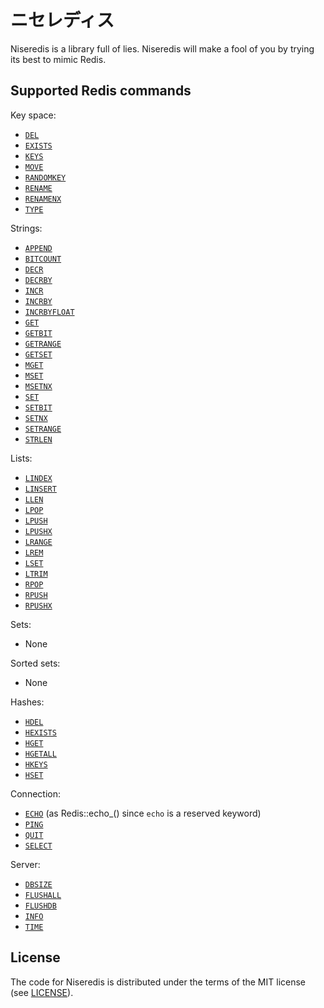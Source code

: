 # ニセレディス #

Niseredis is a library full of lies.
Niseredis will make a fool of you by trying its best to mimic Redis.


## Supported Redis commands ##

Key space:

  - [`DEL`](http://redis.io/commands/del)
  - [`EXISTS`](http://redis.io/commands/exists)
  - [`KEYS`](http://redis.io/commands/keys)
  - [`MOVE`](http://redis.io/commands/move)
  - [`RANDOMKEY`](http://redis.io/commands/random)
  - [`RENAME`](http://redis.io/commands/rename)
  - [`RENAMENX`](http://redis.io/commands/renamenx)
  - [`TYPE`](http://redis.io/commands/type)

Strings:

  - [`APPEND`](http://redis.io/commands/append)
  - [`BITCOUNT`](http://redis.io/commands/bitcount)
  - [`DECR`](http://redis.io/commands/decr)
  - [`DECRBY`](http://redis.io/commands/decrby)
  - [`INCR`](http://redis.io/commands/incr)
  - [`INCRBY`](http://redis.io/commands/incrby)
  - [`INCRBYFLOAT`](http://redis.io/commands/incrbyfloat)
  - [`GET`](http://redis.io/commands/get)
  - [`GETBIT`](http://redis.io/commands/getbit)
  - [`GETRANGE`](http://redis.io/commands/getrange)
  - [`GETSET`](http://redis.io/commands/getset)
  - [`MGET`](http://redis.io/commands/mget)
  - [`MSET`](http://redis.io/commands/mset)
  - [`MSETNX`](http://redis.io/commands/msetnx)
  - [`SET`](http://redis.io/commands/set)
  - [`SETBIT`](http://redis.io/commands/setbit)
  - [`SETNX`](http://redis.io/commands/setnx)
  - [`SETRANGE`](http://redis.io/commands/setrange)
  - [`STRLEN`](http://redis.io/commands/strlen)

Lists:

  - [`LINDEX`](http://redis.io/commands/lindex)
  - [`LINSERT`](http://redis.io/commands/linsert)
  - [`LLEN`](http://redis.io/commands/llen)
  - [`LPOP`](http://redis.io/commands/lpop)
  - [`LPUSH`](http://redis.io/commands/lpush)
  - [`LPUSHX`](http://redis.io/commands/lpushx)
  - [`LRANGE`](http://redis.io/commands/lrange)
  - [`LREM`](http://redis.io/commands/lrem)
  - [`LSET`](http://redis.io/commands/lset)
  - [`LTRIM`](http://redis.io/commands/ltrim)
  - [`RPOP`](http://redis.io/commands/rpop)
  - [`RPUSH`](http://redis.io/commands/rpush)
  - [`RPUSHX`](http://redis.io/commands/rpushx)

Sets:

  - None

Sorted sets:

  - None

Hashes:

  - [`HDEL`](http://redis.io/commands/hdel)
  - [`HEXISTS`](http://redis.io/commands/hexists)
  - [`HGET`](http://redis.io/commands/hget)
  - [`HGETALL`](http://redis.io/commands/hgetall)
  - [`HKEYS`](http://redis.io/commands/hkeys)
  - [`HSET`](http://redis.io/commands/hset)

Connection:

  - [`ECHO`](http://redis.io/commands/echo) (as Redis::echo_() since `echo` is a reserved keyword)
  - [`PING`](http://redis.io/commands/ping)
  - [`QUIT`](http://redis.io/commands/quit)
  - [`SELECT`](http://redis.io/commands/select)

Server:

  - [`DBSIZE`](http://redis.io/commands/dbsize)
  - [`FLUSHALL`](http://redis.io/commands/flushall)
  - [`FLUSHDB`](http://redis.io/commands/flushdb)
  - [`INFO`](http://redis.io/commands/info)
  - [`TIME`](http://redis.io/commands/time)


## License ##

The code for Niseredis is distributed under the terms of the MIT license (see [LICENSE](LICENSE)).
